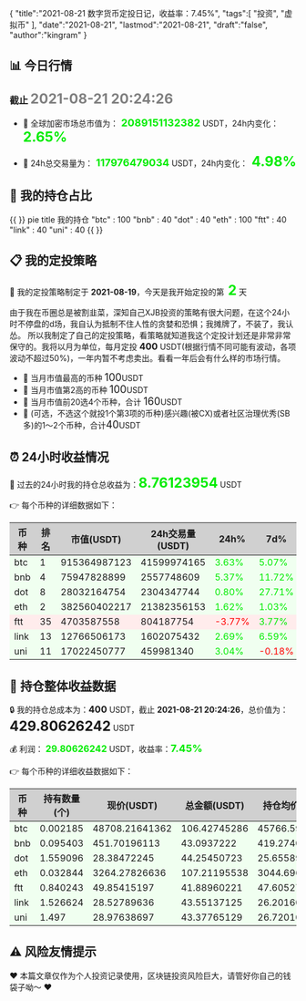 {
  "title":"2021-08-21 数字货币定投日记，收益率：7.45%",
  "tags":[
    "投资",
    "虚拟币"
  ],
  "date":"2021-08-21",
  "lastmod":"2021-08-21",
  "draft":"false",
  "author":"kingram"
}

##  📊 今日行情
### 截止 <font color=grey size=5 >**2021-08-21 20:24:26**</font>
- 🍖 全球加密市场总市值为：<font color=#00EC00 size=4 > **2089151132382**</font> USDT，24h内变化：<font color=#00EC00 size=5 > **2.65%**</font>

- 🍤 24h总交易量为：<font color=#00EC00 size=4 > **117976479034**</font> USDT，24h内变化：<font color=#00EC00 size=5 > **4.98%**</font>

## 🎨 我的持仓占比
{{ <mermaid> }}
pie title 我的持仓
	"btc" : 100
	"bnb" : 40
	"dot" : 40
	"eth" : 100
	"ftt" : 40
	"link" : 40
	"uni" : 40
{{ </mermaid> }}

## 📋 我的定投策略
📎 我的定投策略制定于 **2021-08-19**，今天是我开始定投的第<font color=#00EC00 size=5 > **2**</font> 天

<div>由于我在币圈总是被割韭菜，深知自己XJB投资的策略有很大问题，在这个24小时不停盘的d场，我自认为抵制不住人性的贪婪和恐惧；我摊牌了，不装了，我认怂。
所以我制定了自己的定投策略，看策略就知道我这个定投计划还是非常非常保守的。我将以月为单位，每月定投 <font size=3 ><strong> 400 </strong></font> USDT(根据行情不同可能有波动，各项波动不超过50%)，一年内暂不考虑卖出。看看一年后会有什么样的市场行情。</div>

- 🥇 当月市值最高的币种 <font size=4 >100</font>USDT
- 🥈 当月市值第2高的币种 <font size=4 >100</font>USDT
- 🥉 当月市值前20选4个币种，合计 <font size=4 >160</font>USDT
- 🏅 (可选，不选这个就投1个第3项的币种)感兴趣(被CX)或者社区治理优秀(SB多)的1～2个币种，合计<font size=4 >40</font>USDT

## ⏰ 24小时收益情况
📌 过去的24小时我的持仓总收益为：<font color=#00EC00 size=5 >**8.76123954**</font> USDT

👉 每个币种的详细数据如下：
<table>
    <thead><tr bgcolor="#d0d0d0" ><th>币种</th><th>排名</th><th>市值(USDT)</th><th>24h交易量(USDT)</th><th>24h%</th><th>7d%</th><th>24h收益</th></tr></thead>
    <tbody>
    <tr>
        <td bgcolor=#F0FFF0>btc</td>
        <td bgcolor=#F0FFF0>1</td>
        <td bgcolor=#F0FFF0>915364987123</td>
        <td bgcolor=#F0FFF0>41599974165</td>
        <td bgcolor=#F0FFF0><font color=#00EC00>3.63%</font></td>
        <td bgcolor=#F0FFF0><font color=#00EC00>5.07%</font></td>
        <td bgcolor=#F0FFF0><font color=#00EC00 size=3 ><strong>3.73168545</strong></font></td>
    </tr>
    <tr>
        <td bgcolor=#F0FFF0>bnb</td>
        <td bgcolor=#F0FFF0>4</td>
        <td bgcolor=#F0FFF0>75947828899</td>
        <td bgcolor=#F0FFF0>2557748609</td>
        <td bgcolor=#F0FFF0><font color=#00EC00>5.37%</font></td>
        <td bgcolor=#F0FFF0><font color=#00EC00>11.72%</font></td>
        <td bgcolor=#F0FFF0><font color=#00EC00 size=3 ><strong>2.19428338</strong></font></td>
    </tr>
    <tr>
        <td bgcolor=#F0FFF0>dot</td>
        <td bgcolor=#F0FFF0>8</td>
        <td bgcolor=#F0FFF0>28032164754</td>
        <td bgcolor=#F0FFF0>2304347744</td>
        <td bgcolor=#F0FFF0><font color=#00EC00>0.80%</font></td>
        <td bgcolor=#F0FFF0><font color=#00EC00>27.71%</font></td>
        <td bgcolor=#F0FFF0><font color=#00EC00 size=3 ><strong>0.35127992</strong></font></td>
    </tr>
    <tr>
        <td bgcolor=#F0FFF0>eth</td>
        <td bgcolor=#F0FFF0>2</td>
        <td bgcolor=#F0FFF0>382560402217</td>
        <td bgcolor=#F0FFF0>21382356153</td>
        <td bgcolor=#F0FFF0><font color=#00EC00>1.62%</font></td>
        <td bgcolor=#F0FFF0><font color=#00EC00>1.03%</font></td>
        <td bgcolor=#F0FFF0><font color=#00EC00 size=3 ><strong>1.70680864</strong></font></td>
    </tr>
    <tr>
        <td bgcolor=#FFECEC>ftt</td>
        <td bgcolor=#FFECEC>35</td>
        <td bgcolor=#FFECEC>4703587558</td>
        <td bgcolor=#FFECEC>804187754</td>
        <td bgcolor=#FFECEC><font color=#FF0000>-3.77%</font></td>
        <td bgcolor=#FFECEC><font color=#00EC00>3.77%</font></td>
        <td bgcolor=#FFECEC><font color=#FF0000 size=3 ><strong>-1.64267362</strong></font></td>
    </tr>
    <tr>
        <td bgcolor=#F0FFF0>link</td>
        <td bgcolor=#F0FFF0>13</td>
        <td bgcolor=#F0FFF0>12766506173</td>
        <td bgcolor=#F0FFF0>1602075432</td>
        <td bgcolor=#F0FFF0><font color=#00EC00>2.69%</font></td>
        <td bgcolor=#F0FFF0><font color=#00EC00>6.59%</font></td>
        <td bgcolor=#F0FFF0><font color=#00EC00 size=3 ><strong>1.14108353</strong></font></td>
    </tr>
    <tr>
        <td bgcolor=#F0FFF0>uni</td>
        <td bgcolor=#F0FFF0>11</td>
        <td bgcolor=#F0FFF0>17022450777</td>
        <td bgcolor=#F0FFF0>459981340</td>
        <td bgcolor=#F0FFF0><font color=#00EC00>3.04%</font></td>
        <td bgcolor=#F0FFF0><font color=#FF0000>-0.18%</font></td>
        <td bgcolor=#F0FFF0><font color=#00EC00 size=3 ><strong>1.27877224</strong></font></td>
    </tr>
    </tbody>
</table>

## 🎯 持仓整体收益数据

🔒 我的持仓总成本为：<font size=3 >**400**</font> USDT，截止 **2021-08-21 20:24:26**，总价值为：<font  size=5 >**429.80626242**</font> USDT

💰 利润： <font color=#00EC00 size=3 >**29.80626242**</font> USDT，收益率：<font color=#00EC00 size=4 >**7.45%**</font>

👉 每个币种的详细收益数据如下：

<table>
    <thead><tr bgcolor="#d0d0d0" ><th>币种</th><th>持有数量(个)</th><th>现价(USDT)</th><th>总金额(USDT)</th><th>持仓均价(USDT)</th><th>成本(USDT)</th><th>利润(USDT)</th><th>收益率</th></tr></thead>
    <tbody>
    <tr>
        <td bgcolor=#F0FFF0>btc</td>
        <td bgcolor=#F0FFF0>0.002185</td>
        <td bgcolor=#F0FFF0>48708.21641362</td>
        <td bgcolor=#F0FFF0>106.42745286</td>
        <td bgcolor=#F0FFF0>45766.59038902</td>
        <td bgcolor=#F0FFF0>100</td>
        <td bgcolor=#F0FFF0>6.42745286</td>
        <td bgcolor=#F0FFF0><font color=#00EC00 size=3 ><strong>6.43%</strong></font></td>
    </tr>
    <tr>
        <td bgcolor=#F0FFF0>bnb</td>
        <td bgcolor=#F0FFF0>0.095403</td>
        <td bgcolor=#F0FFF0>451.70196113</td>
        <td bgcolor=#F0FFF0>43.0937222</td>
        <td bgcolor=#F0FFF0>419.27402702</td>
        <td bgcolor=#F0FFF0>40</td>
        <td bgcolor=#F0FFF0>3.0937222</td>
        <td bgcolor=#F0FFF0><font color=#00EC00 size=3 ><strong>7.73%</strong></font></td>
    </tr>
    <tr>
        <td bgcolor=#F0FFF0>dot</td>
        <td bgcolor=#F0FFF0>1.559096</td>
        <td bgcolor=#F0FFF0>28.38472245</td>
        <td bgcolor=#F0FFF0>44.25450723</td>
        <td bgcolor=#F0FFF0>25.6558929</td>
        <td bgcolor=#F0FFF0>40</td>
        <td bgcolor=#F0FFF0>4.25450723</td>
        <td bgcolor=#F0FFF0><font color=#00EC00 size=3 ><strong>10.64%</strong></font></td>
    </tr>
    <tr>
        <td bgcolor=#F0FFF0>eth</td>
        <td bgcolor=#F0FFF0>0.032844</td>
        <td bgcolor=#F0FFF0>3264.27826636</td>
        <td bgcolor=#F0FFF0>107.21195538</td>
        <td bgcolor=#F0FFF0>3044.69613933</td>
        <td bgcolor=#F0FFF0>100</td>
        <td bgcolor=#F0FFF0>7.21195538</td>
        <td bgcolor=#F0FFF0><font color=#00EC00 size=3 ><strong>7.21%</strong></font></td>
    </tr>
    <tr>
        <td bgcolor=#F0FFF0>ftt</td>
        <td bgcolor=#F0FFF0>0.840243</td>
        <td bgcolor=#F0FFF0>49.85415197</td>
        <td bgcolor=#F0FFF0>41.88960221</td>
        <td bgcolor=#F0FFF0>47.60527609</td>
        <td bgcolor=#F0FFF0>40</td>
        <td bgcolor=#F0FFF0>1.88960221</td>
        <td bgcolor=#F0FFF0><font color=#00EC00 size=3 ><strong>4.72%</strong></font></td>
    </tr>
    <tr>
        <td bgcolor=#F0FFF0>link</td>
        <td bgcolor=#F0FFF0>1.526624</td>
        <td bgcolor=#F0FFF0>28.52789636</td>
        <td bgcolor=#F0FFF0>43.55137125</td>
        <td bgcolor=#F0FFF0>26.20160563</td>
        <td bgcolor=#F0FFF0>40</td>
        <td bgcolor=#F0FFF0>3.55137125</td>
        <td bgcolor=#F0FFF0><font color=#00EC00 size=3 ><strong>8.88%</strong></font></td>
    </tr>
    <tr>
        <td bgcolor=#F0FFF0>uni</td>
        <td bgcolor=#F0FFF0>1.497</td>
        <td bgcolor=#F0FFF0>28.97638697</td>
        <td bgcolor=#F0FFF0>43.37765129</td>
        <td bgcolor=#F0FFF0>26.72010688</td>
        <td bgcolor=#F0FFF0>40</td>
        <td bgcolor=#F0FFF0>3.37765129</td>
        <td bgcolor=#F0FFF0><font color=#00EC00 size=3 ><strong>8.44%</strong></font></td>
    </tr>
    </tbody>
</table>

## ⚠️ 风险友情提示
❤️ 本篇文章仅作为个人投资记录使用，区块链投资风险巨大，请管好你自己的钱袋子呦～ ❤️